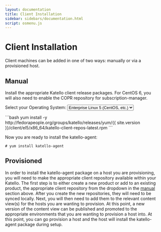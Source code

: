 ```yaml
---
layout: documentation
title: Client Installation
sidebar: sidebars/documentation.html
script: osmenu.js
---
```


# Client Installation

Client machines can be added in one of two ways: manually or via a provisioned host.

## Manual

Install the appropriate Katello client release packages.  For CentOS 6, you will also need to enable the COPR repository for subscription-manager.

<p>
  Select your Operating System:
  <select id="operatingSystems">
     <option value="el5">Enterprise Linux 5 (CentOS, etc.)</option>
     <option value="el6">Enterprise Linux 6 (CentOS, etc.)</option>
     <option value="el7">Enterprise Linux 7 (CentOS, etc.)</option>
     <option value="f22">Fedora 22</option>
     <option value="f23">Fedora 23</option>
  </select>
</p>

<div id="el5" markdown="1">
```bash
yum install -y http://fedorapeople.org/groups/katello/releases/yum/{{ site.version }}/client/el5/x86_64/katello-client-repos-latest.rpm
```
</div>

<div id="el6" style="display:none;" markdown="1">
```bash
wget https://copr.fedoraproject.org/coprs/dgoodwin/subscription-manager/repo/epel-6/dgoodwin-subscription-manager-epel-6.repo -O /etc/yum.repos.d/dgoodwin-subscription-manager-epel-6.repo
yum install -y http://fedorapeople.org/groups/katello/releases/yum/{{ site.version }}/client/el6/x86_64/katello-client-repos-latest.rpm
```
</div>

<div id="el7" style="display:none;" markdown="1">
```bash
yum install -y http://fedorapeople.org/groups/katello/releases/yum/{{ site.version }}/client/el7/x86_64/katello-client-repos-latest.rpm
```
</div>

<div id="f22" style="display:none;" markdown="1">
```bash
yum install -y http://fedorapeople.org/groups/katello/releases/yum/{{ site.version }}/client/f22/x86_64/katello-client-repos-latest.rpm
```
</div>

<div id="f23" style="display:none;" markdown="1">
```bash
yum install -y http://fedorapeople.org/groups/katello/releases/yum/{{ site.version }}/client/f23/x86_64/katello-client-repos-latest.rpm
```
</div>

Now you are ready to install the katello-agent:

```
# yum install katello-agent
```

## Provisioned

In order to install the katello-agent package on a host you are provisioning, you will need to make the appropriate client repository available within your Katello. The first step is to either create a new product or add to an existing product, the appropriate client repository from the dropdown in the [manual](#manual) section above. After you create the new repositories, they will need to be synced locally. Next, you will then need to add them to the relevant content view(s) for the hosts you are wanting to provision. At this point, a new version of the content view can be published and promoted to the appropriate environments that you are wanting to provision a host into. At this point, you can go provision a host and the host will install the katello-agent package during setup.
